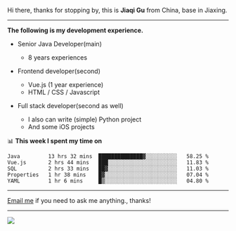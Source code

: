 Hi there, thanks for stopping by, this is **Jiaqi Gu** from China, base in Jiaxing.

---

**The following is my development experience.**

- Senior Java Developer(main)
  - 8 years experiences

- Frontend developer(second)
  - Vue.js (1 year experience)
  - HTML / CSS / Javascript
  
- Full stack developer(second as well)
  - I also can write (simple) Python project
  - And some iOS projects

📊 **This week I spent my time on**
<!--START_SECTION:waka-->
```text
Java         13 hrs 32 mins  ██████████████▓░░░░░░░░░░   58.25 % 
Vue.js       2 hrs 44 mins   ███░░░░░░░░░░░░░░░░░░░░░░   11.83 % 
SQL          2 hrs 33 mins   ██▓░░░░░░░░░░░░░░░░░░░░░░   11.03 % 
Properties   1 hr 38 mins    █▓░░░░░░░░░░░░░░░░░░░░░░░   07.04 % 
YAML         1 hr 6 mins     █▒░░░░░░░░░░░░░░░░░░░░░░░   04.80 % 
```
<!--END_SECTION:waka-->

---

[Email me](mailto:droidqw@gmail.com?subject=Hiring_from_GitHub) if you need to ask me anything., thanks!

---

![]( https://visitor-badge.glitch.me/badge?page_id=githubgujiaqi)
